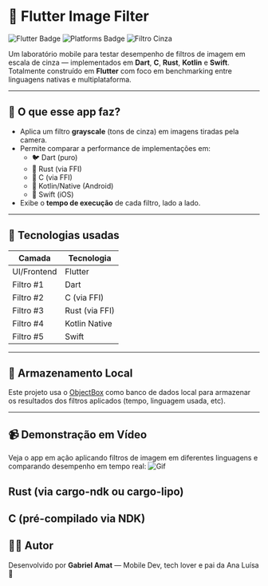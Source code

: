 # 🎨 Flutter Image Filter

<img src="https://img.shields.io/badge/flutter-💙-blue" alt="Flutter Badge" />
<img src="https://img.shields.io/badge/platforms-iOS%20%7C%20Android-lightgrey" alt="Platforms Badge" />
<img src="https://img.shields.io/badge/filtro-cinza🖤-black" alt="Filtro Cinza" />

Um laboratório mobile para testar desempenho de filtros de imagem em escala de cinza — implementados em **Dart**, **C**, **Rust**, **Kotlin** e **Swift**.  
Totalmente construído em **Flutter** com foco em benchmarking entre linguagens nativas e multiplataforma.

---

## 🧪 O que esse app faz?

- Aplica um filtro **grayscale** (tons de cinza) em imagens tiradas pela camera.
- Permite comparar a performance de implementações em:
  - 🐦 Dart (puro)
  - 🦀 Rust (via FFI)
  - 🧬 C (via FFI)
  - 🤖 Kotlin/Native (Android)
  - 🍏 Swift (iOS)
- Exibe o **tempo de execução** de cada filtro, lado a lado.

---

## 🚀 Tecnologias usadas

| Camada           | Tecnologia     |
|------------------|----------------|
| UI/Frontend      | Flutter        |
| Filtro #1        | Dart           |
| Filtro #2        | C (via FFI)    |
| Filtro #3        | Rust (via FFI) |
| Filtro #4        | Kotlin Native  |
| Filtro #5        | Swift          |

---

## 💾 Armazenamento Local

Este projeto usa o [ObjectBox](https://pub.dev/packages/objectbox) como banco de dados local para armazenar os resultados dos filtros aplicados (tempo, linguagem usada, etc).

---

## 📹 Demonstração em Vídeo

Veja o app em ação aplicando filtros de imagem em diferentes linguagens e comparando desempenho em tempo real:
![Gif](https://github.com/user-attachments/assets/ab895bf2-cae1-4148-80bb-38433cee9703)


## Rust (via cargo-ndk ou cargo-lipo)

## C (pré-compilado via NDK)


## 🧙‍♂️ Autor

Desenvolvido por **Gabriel Amat** — Mobile Dev, tech lover e pai da Ana Luísa 💜
